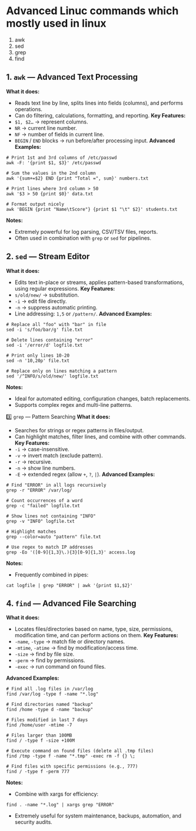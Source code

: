 # Advanced Linuc commands which mostly used in linux
1. awk
2. sed
3. grep
4. find

## 1. `awk` — Advanced Text Processing
**What it does:**
- Reads text line by line, splits lines into fields (columns), and performs operations.
- Can do filtering, calculations, formatting, and reporting.
**Key Features:**
- `$1, $2…` → represent columns.
- `NR` → current line number.
- `NF` → number of fields in current line.
- `BEGIN` / `END` blocks → run before/after processing input.
**Advanced Examples:**
```
# Print 1st and 3rd columns of /etc/passwd
awk -F: '{print $1, $3}' /etc/passwd

# Sum the values in the 2nd column
awk '{sum+=$2} END {print "Total =", sum}' numbers.txt

# Print lines where 3rd column > 50
awk '$3 > 50 {print $0}' data.txt

# Format output nicely
awk 'BEGIN {print "Name\tScore"} {print $1 "\t" $2}' students.txt
```
**Notes:**
- Extremely powerful for log parsing, CSV/TSV files, reports.
- Often used in combination with `grep` or `sed` for pipelines.

## 2. `sed` — Stream Editor
**What it does:**
- Edits text in-place or streams, applies pattern-based transformations, using regular expressions.
**Key Features:**
- `s/old/new/` → substitution.
- `-i` → edit file directly.
- `-n` → suppress automatic printing.
- Line addressing: `1,5` or `/pattern/`.
**Advanced Examples:**
```
# Replace all "foo" with "bar" in file
sed -i 's/foo/bar/g' file.txt

# Delete lines containing "error"
sed -i '/error/d' logfile.txt

# Print only lines 10-20
sed -n '10,20p' file.txt

# Replace only on lines matching a pattern
sed '/^INFO/s/old/new/' logfile.txt
```
**Notes:**
- Ideal for automated editing, configuration changes, batch replacements.
- Supports complex regex and multi-line patterns.

3️⃣ `grep` — Pattern Searching
**What it does:**
- Searches for strings or regex patterns in files/output.
- Can highlight matches, filter lines, and combine with other commands.
**Key Features:**
- `-i` → case-insensitive.
- `-v` → invert match (exclude pattern).
- `-r` → recursive.
- `-n` → show line numbers.
- `-E` → extended regex (allow `+`, `?`, `|`).
**Advanced Examples:**
```
# Find "ERROR" in all logs recursively
grep -r "ERROR" /var/log/

# Count occurrences of a word
grep -c "failed" logfile.txt

# Show lines not containing "INFO"
grep -v "INFO" logfile.txt

# Highlight matches
grep --color=auto "pattern" file.txt

# Use regex to match IP addresses
grep -Eo '([0-9]{1,3}\.){3}[0-9]{1,3}' access.log
```
**Notes:**
- Frequently combined in pipes:
```
cat logfile | grep "ERROR" | awk '{print $1,$2}'
```

## 4. `find` — Advanced File Searching
**What it does:**
- Locates files/directories based on name, type, size, permissions, modification time, and can perform actions on them.
**Key Features:**
- `-name`, `-type` → match file or directory names.
- `-mtime`, `-atime` → find by modification/access time.
- `-size` → find by file size.
- `-perm` → find by permissions.
- `-exec` → run command on found files.

**Advanced Examples:**
```
# Find all .log files in /var/log
find /var/log -type f -name "*.log"

# Find directories named "backup"
find /home -type d -name "backup"

# Files modified in last 7 days
find /home/user -mtime -7

# Files larger than 100MB
find / -type f -size +100M

# Execute command on found files (delete all .tmp files)
find /tmp -type f -name "*.tmp" -exec rm -f {} \;

# Find files with specific permissions (e.g., 777)
find / -type f -perm 777
```
**Notes:**
- Combine with xargs for efficiency:
```
find . -name "*.log" | xargs grep "ERROR"
```
- Extremely useful for system maintenance, backups, automation, and security audits.

